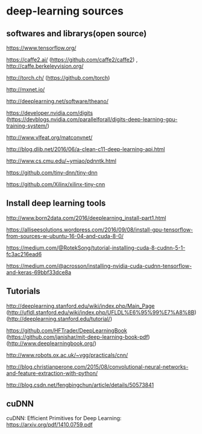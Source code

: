 # deep-learning sources

## softwares and librarys(open source)

https://www.tensorflow.org/

https://caffe2.ai/ (https://github.com/caffe2/caffe2)  , http://caffe.berkeleyvision.org/ 

http://torch.ch/  (https://github.com/torch) 

http://mxnet.io/  

http://deeplearning.net/software/theano/ 

https://developer.nvidia.com/digits (https://devblogs.nvidia.com/parallelforall/digits-deep-learning-gpu-training-system/)

http://www.vlfeat.org/matconvnet/

http://blog.dlib.net/2016/06/a-clean-c11-deep-learning-api.html 

http://www.cs.cmu.edu/~ymiao/pdnntk.html 

https://github.com/tiny-dnn/tiny-dnn 

https://github.com/Xilinx/xilinx-tiny-cnn 

## Install deep learning tools

http://www.born2data.com/2016/deeplearning_install-part1.html

https://alliseesolutions.wordpress.com/2016/09/08/install-gpu-tensorflow-from-sources-w-ubuntu-16-04-and-cuda-8-0/

https://medium.com/@RotekSong/tutorial-installing-cuda-8-cudnn-5-1-fc3ac216ead6

https://medium.com/@acrosson/installing-nvidia-cuda-cudnn-tensorflow-and-keras-69bbf33dce8a

## Tutorials
http://deeplearning.stanford.edu/wiki/index.php/Main_Page (http://ufldl.stanford.edu/wiki/index.php/UFLDL%E6%95%99%E7%A8%8B) (http://deeplearning.stanford.edu/tutorial/) 

https://github.com/HFTrader/DeepLearningBook (https://github.com/janishar/mit-deep-learning-book-pdf) (http://www.deeplearningbook.org/)

http://www.robots.ox.ac.uk/~vgg/practicals/cnn/ 

http://blog.christianperone.com/2015/08/convolutional-neural-networks-and-feature-extraction-with-python/ 

http://blog.csdn.net/fengbingchun/article/details/50573841


##  cuDNN
cuDNN: Efficient Primitives for Deep Learning: https://arxiv.org/pdf/1410.0759.pdf

